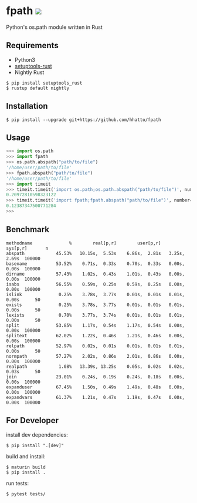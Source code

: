 # fpath [![](https://travis-ci.org/hhatto/fpath.svg?branch=master)](https://travis-ci.org/hhatto/fpath)
Python's os.path module written in Rust


## Requirements

* Python3
* [setuptools-rust](https://github.com/PyO3/setuptools-rust)
* Nightly Rust

```
$ pip install setuptools_rust
$ rustup default nightly
```


## Installation

```
$ pip install --upgrade git+https://github.com/hhatto/fpath
```

## Usage

```python
>>> import os.path
>>> import fpath
>>> os.path.abspath("path/to/file")
'/home/user/path/to/file'
>>> fpath.abspath("path/to/file")
'/home/user/path/to/file'
>>> import timeit
>>> timeit.timeit('import os.path;os.path.abspath("path/to/file")', number=1000*10)
0.20972810598323122
>>> timeit.timeit('import fpath;fpath.abspath("path/to/file")', number=1000*10)
0.12387347500771284
>>>
```

## Benchmark

```
methodname              %        real[p,r]        user[p,r]        sys[p,r]       n
abspath            45.53%   10.15s,  5.53s    6.86s,  2.81s   3.25s,  2.69s  100000
basename           53.52%    0.71s,  0.33s    0.70s,  0.33s   0.00s,  0.00s  100000
dirname            57.43%    1.02s,  0.43s    1.01s,  0.43s   0.00s,  0.00s  100000
isabs              56.55%    0.59s,  0.25s    0.59s,  0.25s   0.00s,  0.00s  100000
islink              0.25%    3.78s,  3.77s    0.01s,  0.01s   0.01s,  0.00s      50
exists              0.25%    3.78s,  3.77s    0.01s,  0.01s   0.01s,  0.00s      50
lexists             0.70%    3.77s,  3.74s    0.01s,  0.01s   0.01s,  0.00s      50
split              53.85%    1.17s,  0.54s    1.17s,  0.54s   0.00s,  0.00s  100000
splitext           62.02%    1.22s,  0.46s    1.21s,  0.46s   0.00s,  0.00s  100000
relpath            52.97%    0.02s,  0.01s    0.01s,  0.01s   0.01s,  0.00s      50
normpath           57.27%    2.02s,  0.86s    2.01s,  0.86s   0.00s,  0.00s  100000
realpath            1.08%   13.39s, 13.25s    0.05s,  0.02s   0.02s,  0.03s      50
join               23.01%    0.24s,  0.19s    0.24s,  0.18s   0.00s,  0.00s  100000
expanduser         67.45%    1.50s,  0.49s    1.49s,  0.48s   0.00s,  0.00s  100000
expandvars         61.37%    1.21s,  0.47s    1.19s,  0.47s   0.00s,  0.00s  100000
```

## For Developer

install dev dependencies:

```console
$ pip install ".[dev]"
```

build and install:

```console
$ maturin build
$ pip install .
```

run tests:

```
$ pytest tests/
```
